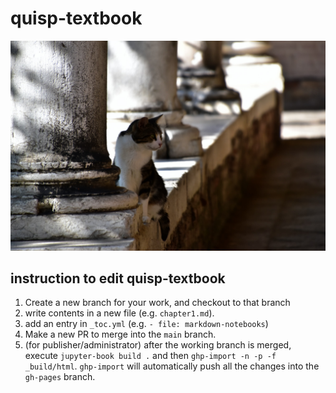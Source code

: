 # quisp-textbook

![cover](cover.jpg "Cover")

## instruction to edit quisp-textbook
1. Create a new branch for your work, and checkout to that branch
2. write contents in a new file (e.g. `chapter1.md`). 
3. add an entry in `_toc.yml` (e.g. `- file: markdown-notebooks`)
4. Make a new PR to merge into the `main` branch.
5. (for publisher/administrator) after the working branch is merged, execute `jupyter-book build .` and then `ghp-import -n -p -f _build/html`. `ghp-import` will automatically push all the changes into the `gh-pages` branch.
